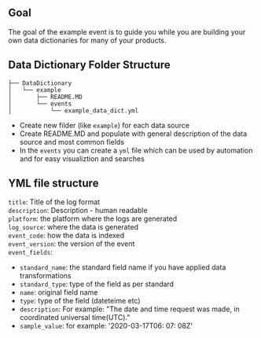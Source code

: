 ## Goal 

The goal of the example event is to guide you while you are building your own data dictionaries for many of your products. 

## Data Dictionary Folder Structure 
```
├── DataDictionary
│   └── example
│       ├── README.MD
│       └── events
│           └── example_data_dict.yml
```
- Create new filder (like `example`) for each data source 
- Create README.MD and populate with general description of the data source and most common fields 
- In the `events` you can create a `yml` file which can be used by automation and for easy visualiztion and searches 

## YML file structure 

`title`: Title of the log format\
`description`: Description - human readable\
`platform`: the platform where the logs are generated\
`log_source`: where the data is generated\
`event_code`: how the data is indexed\
`event_version`: the version of the event\
`event_fields`:
* `standard_name`: the standard field name if you have applied data transformations 
* `standard_type`: type of the field as per standard
* `name`: original field name
* `type`: type of the field (dateteime etc)
* `description`: For example: "The date and time request was made, in coordinated universal time(UTC)."
* `sample_value`: for example: '2020-03-17T06: 07: 08Z'